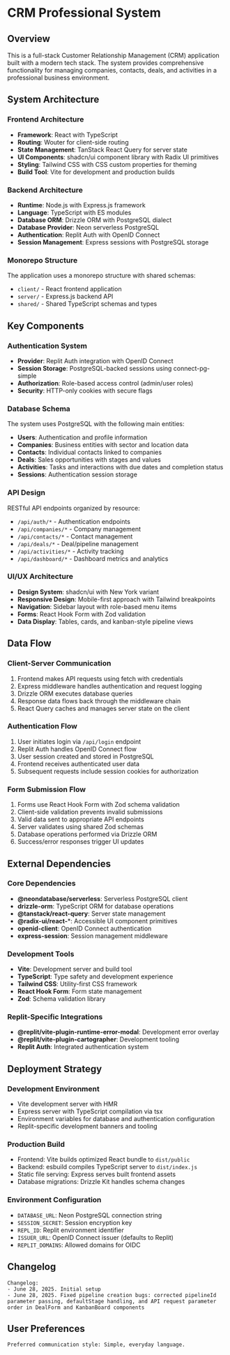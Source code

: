 # CRM Professional System

## Overview

This is a full-stack Customer Relationship Management (CRM) application built with a modern tech stack. The system provides comprehensive functionality for managing companies, contacts, deals, and activities in a professional business environment.

## System Architecture

### Frontend Architecture
- **Framework**: React with TypeScript
- **Routing**: Wouter for client-side routing
- **State Management**: TanStack React Query for server state
- **UI Components**: shadcn/ui component library with Radix UI primitives
- **Styling**: Tailwind CSS with CSS custom properties for theming
- **Build Tool**: Vite for development and production builds

### Backend Architecture
- **Runtime**: Node.js with Express.js framework
- **Language**: TypeScript with ES modules
- **Database ORM**: Drizzle ORM with PostgreSQL dialect
- **Database Provider**: Neon serverless PostgreSQL
- **Authentication**: Replit Auth with OpenID Connect
- **Session Management**: Express sessions with PostgreSQL storage

### Monorepo Structure
The application uses a monorepo structure with shared schemas:
- `client/` - React frontend application
- `server/` - Express.js backend API
- `shared/` - Shared TypeScript schemas and types

## Key Components

### Authentication System
- **Provider**: Replit Auth integration with OpenID Connect
- **Session Storage**: PostgreSQL-backed sessions using connect-pg-simple
- **Authorization**: Role-based access control (admin/user roles)
- **Security**: HTTP-only cookies with secure flags

### Database Schema
The system uses PostgreSQL with the following main entities:
- **Users**: Authentication and profile information
- **Companies**: Business entities with sector and location data
- **Contacts**: Individual contacts linked to companies
- **Deals**: Sales opportunities with stages and values
- **Activities**: Tasks and interactions with due dates and completion status
- **Sessions**: Authentication session storage

### API Design
RESTful API endpoints organized by resource:
- `/api/auth/*` - Authentication endpoints
- `/api/companies/*` - Company management
- `/api/contacts/*` - Contact management
- `/api/deals/*` - Deal/pipeline management
- `/api/activities/*` - Activity tracking
- `/api/dashboard/*` - Dashboard metrics and analytics

### UI/UX Architecture
- **Design System**: shadcn/ui with New York variant
- **Responsive Design**: Mobile-first approach with Tailwind breakpoints
- **Navigation**: Sidebar layout with role-based menu items
- **Forms**: React Hook Form with Zod validation
- **Data Display**: Tables, cards, and kanban-style pipeline views

## Data Flow

### Client-Server Communication
1. Frontend makes API requests using fetch with credentials
2. Express middleware handles authentication and request logging
3. Drizzle ORM executes database queries
4. Response data flows back through the middleware chain
5. React Query caches and manages server state on the client

### Authentication Flow
1. User initiates login via `/api/login` endpoint
2. Replit Auth handles OpenID Connect flow
3. User session created and stored in PostgreSQL
4. Frontend receives authenticated user data
5. Subsequent requests include session cookies for authorization

### Form Submission Flow
1. Forms use React Hook Form with Zod schema validation
2. Client-side validation prevents invalid submissions
3. Valid data sent to appropriate API endpoints
4. Server validates using shared Zod schemas
5. Database operations performed via Drizzle ORM
6. Success/error responses trigger UI updates

## External Dependencies

### Core Dependencies
- **@neondatabase/serverless**: Serverless PostgreSQL client
- **drizzle-orm**: TypeScript ORM for database operations
- **@tanstack/react-query**: Server state management
- **@radix-ui/react-***: Accessible UI component primitives
- **openid-client**: OpenID Connect authentication
- **express-session**: Session management middleware

### Development Tools
- **Vite**: Development server and build tool
- **TypeScript**: Type safety and development experience
- **Tailwind CSS**: Utility-first CSS framework
- **React Hook Form**: Form state management
- **Zod**: Schema validation library

### Replit-Specific Integrations
- **@replit/vite-plugin-runtime-error-modal**: Development error overlay
- **@replit/vite-plugin-cartographer**: Development tooling
- **Replit Auth**: Integrated authentication system

## Deployment Strategy

### Development Environment
- Vite development server with HMR
- Express server with TypeScript compilation via tsx
- Environment variables for database and authentication configuration
- Replit-specific development banners and tooling

### Production Build
- Frontend: Vite builds optimized React bundle to `dist/public`
- Backend: esbuild compiles TypeScript server to `dist/index.js`
- Static file serving: Express serves built frontend assets
- Database migrations: Drizzle Kit handles schema changes

### Environment Configuration
- `DATABASE_URL`: Neon PostgreSQL connection string
- `SESSION_SECRET`: Session encryption key
- `REPL_ID`: Replit environment identifier
- `ISSUER_URL`: OpenID Connect issuer (defaults to Replit)
- `REPLIT_DOMAINS`: Allowed domains for OIDC

## Changelog

```
Changelog:
- June 28, 2025. Initial setup
- June 28, 2025. Fixed pipeline creation bugs: corrected pipelineId parameter passing, defaultStage handling, and API request parameter order in DealForm and KanbanBoard components
```

## User Preferences

```
Preferred communication style: Simple, everyday language.
```